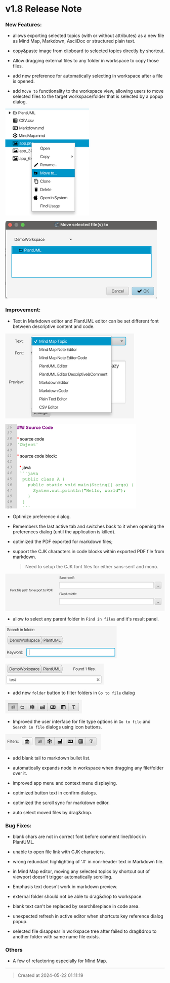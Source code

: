 # v1.8 Release Note

### New Features:

* allows exporting selected topics (with or without attributes) as a new file as Mind Map, Markdown, AsciiDoc or structured plain text. 

* copy&paste image from clipboard to selected topics directly by shortcut.  

* Allow dragging external files to any folder in workspace to copy those files.  

* add new preference for automatically selecting in workspace after a file is opened.  

* add `Move to` functionality to the workspace view, allowing users to move selected files to the target workspace/folder that is selected by a popup dialog.

![move_to.png](move_to.png)  

![move_to_dialog.png](move_to_dialog.png)  


### Improvement:

* Text in Markdown editor and PlantUML editor can be set different font between descriptive content and code.  

![font_preference.png](font_preference.png)  

![font_sans_mono.png](font_sans_mono.png)  

* Optimize preference dialog.

* Remembers the last active tab and switches back to it when opening the preferences dialog (until the application is killed).

* optimized the PDF exported for markdown files;

* support the CJK characters in code blocks within exported PDF file from markdown.
	> Need to setup the CJK font files for either sans-serif and mono.

![font_md_export_to_pdf.png](font_md_export_to_pdf.png)  

* allow to select any parent folder in `Find in files` and it's result panel.

![folder_breadcrumb_in_dialog.png](folder_breadcrumb_in_dialog.png)  

![folder_breadcrumb_in_result.png](folder_breadcrumb_in_result.png)  

* add new `folder` button to filter folders in `Go to file` dialog

![file_filter.png](file_filter.png)  

* Improved the user interface for file type options in `Go to file` and `Search in file` dialogs using icon buttons.

![file_filter2.png](file_filter2.png)  

* add blank tail to markdown bullet list.

* automatically expands node in workspace when dragging any file/folder over it.

* improved app menu and context menu displaying.

* optimized button text in confirm dialogs.

* optimized the scroll sync for markdown editor.

* auto select moved files by drag&drop.


### Bug Fixes:

* blank chars are not in correct font before comment line/block in PlantUML.

* unable to open file link with CJK characters.

* wrong redundant highlighting of '#' in non-header text in Markdown file.

* in Mind Map editor, moving any selected topics by shortcut out of viewport doesn't trigger automatically scrolling.

* Emphasis text doesn't work in markdown preview.

* external folder should not be able to drag&drop to workspace.

* blank text can't be replaced by search&replace in code area.

* unexpected refresh in active editor when shortcuts key reference dialog popup.  

* selected file disappear in workspace tree after failed to drag&drop to another folder with same name file exists.


### Others

* A few of refactoring especially for Mind Map.  

---
> Created at 2024-05-22 01:11:19
